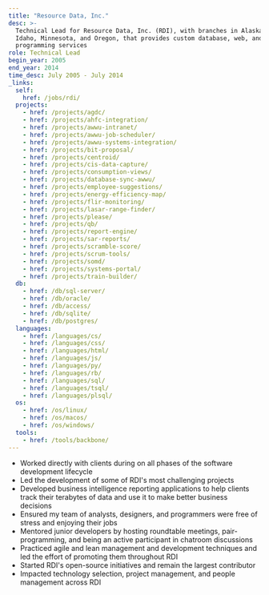 ```yaml
---
title: "Resource Data, Inc."
desc: >-
  Technical Lead for Resource Data, Inc. (RDI), with branches in Alaska, Texas,
  Idaho, Minnesota, and Oregon, that provides custom database, web, and GIS
  programming services
role: Technical Lead
begin_year: 2005
end_year: 2014
time_desc: July 2005 - July 2014
_links:
  self:
    href: /jobs/rdi/
  projects:
    - href: /projects/agdc/
    - href: /projects/ahfc-integration/
    - href: /projects/awwu-intranet/
    - href: /projects/awwu-job-scheduler/
    - href: /projects/awwu-systems-integration/
    - href: /projects/bit-proposal/
    - href: /projects/centroid/
    - href: /projects/cis-data-capture/
    - href: /projects/consumption-views/
    - href: /projects/database-sync-awwu/
    - href: /projects/employee-suggestions/
    - href: /projects/energy-efficiency-map/
    - href: /projects/flir-monitoring/
    - href: /projects/lasar-range-finder/
    - href: /projects/please/
    - href: /projects/qb/
    - href: /projects/report-engine/
    - href: /projects/sar-reports/
    - href: /projects/scramble-score/
    - href: /projects/scrum-tools/
    - href: /projects/somd/
    - href: /projects/systems-portal/
    - href: /projects/train-builder/
  db:
    - href: /db/sql-server/
    - href: /db/oracle/
    - href: /db/access/
    - href: /db/sqlite/
    - href: /db/postgres/
  languages:
    - href: /languages/cs/
    - href: /languages/css/
    - href: /languages/html/
    - href: /languages/js/
    - href: /languages/py/
    - href: /languages/rb/
    - href: /languages/sql/
    - href: /languages/tsql/
    - href: /languages/plsql/
  os:
    - href: /os/linux/
    - href: /os/macos/
    - href: /os/windows/
  tools:
    - href: /tools/backbone/
---
```


- Worked directly with clients during on all phases of the software development lifecycle
- Led the development of some of RDI's most challenging projects
- Developed business intelligence reporting applications to help clients track their terabytes of data and use it to make better business decisions
- Ensured my team of analysts, designers, and programmers were free of stress and enjoying their jobs
- Mentored junior developers by hosting roundtable meetings, pair-programming, and being an active participant in chatroom discussions
- Practiced agile and lean management and development techniques and led the effort of promoting them throughout RDI
- Started RDI's open-source initiatives and remain the largest contributor
- Impacted technology selection, project management, and people management across RDI
